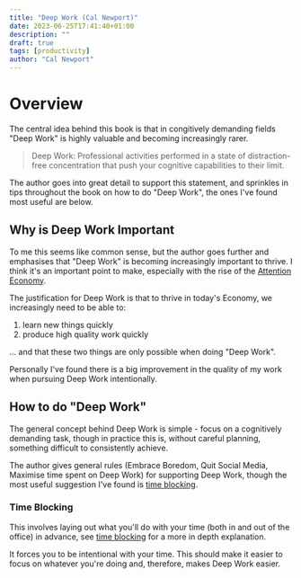 ```yaml
---
title: "Deep Work (Cal Newport)"
date: 2023-06-25T17:41:40+01:00
description: ""
draft: true
tags: [productivity]
author: "Cal Newport"
---
```



# Overview

The central idea behind this book is that in congitively demanding fields "Deep Work" is highly valuable and becoming increasingly rarer.

> Deep Work: Professional activities performed in a state of distraction-free concentration that push your cognitive capabilities to their limit.

The author goes into great detail to support this statement, and sprinkles in tips throughout the book on how to do "Deep Work", the ones I've found most useful are below.

## Why is Deep Work Important

To me this seems like common sense, but the author goes further and emphasises that "Deep Work" is becoming increasingly important to thrive. I think it's an important point to make, especially with the rise of the [Attention Economy](https://www.forbes.com/sites/irabedzow/2022/09/07/how-to-break-free-from-the-attention-economy/).

The justification for Deep Work is that to thrive in today's Economy, we increasingly need to be able to:

1. learn new things quickly
2. produce high quality work quickly

... and that these two things are only possible when doing "Deep Work".

Personally I've found there is a big improvement in the quality of my work when pursuing Deep Work intentionally.


## How to do "Deep Work"

The general concept behind Deep Work is simple - focus on a cognitively demanding task, though in practice this is, without careful planning, something difficult to consistently achieve.

The author gives general rules (Embrace Boredom, Quit Social Media, Maximise time spent on Deep Work) for supporting Deep Work, though the most useful suggestion I've found is [time blocking](#time-blocking).

### Time Blocking

This involves laying out what you'll do with your time (both in and out of the office) in advance, see [time blocking](https://todoist.com/productivity-methods/time-blocking) for a more in depth explanation.

It forces you to be intentional with your time. This should make it easier to focus on whatever you're doing and, therefore, makes Deep Work easier.


